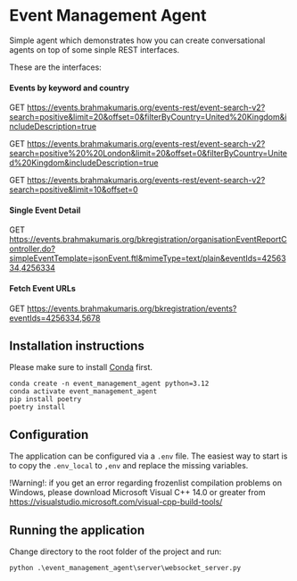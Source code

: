 # Event Management Agent

Simple agent which demonstrates how you can create conversational agents on top of some sinple REST interfaces.

These are the interfaces:

#### Events by keyword and country
GET https://events.brahmakumaris.org/events-rest/event-search-v2?search=positive&limit=20&offset=0&filterByCountry=United%20Kingdom&includeDescription=true

GET https://events.brahmakumaris.org/events-rest/event-search-v2?search=positive%20%20London&limit=20&offset=0&filterByCountry=United%20Kingdom&includeDescription=true

GET https://events.brahmakumaris.org/events-rest/event-search-v2?search=positive&limit=10&offset=0

#### Single Event Detail
GET https://events.brahmakumaris.org/bkregistration/organisationEventReportController.do?simpleEventTemplate=jsonEvent.ftl&mimeType=text/plain&eventIds=4256334,4256334

#### Fetch Event URLs
GET https://events.brahmakumaris.org/bkregistration/events?eventIds=4256334,5678

## Installation instructions

Please make sure to install [Conda](https://conda.io/projects/conda/en/latest/user-guide/install/index.html) first.

```
conda create -n event_management_agent python=3.12
conda activate event_management_agent
pip install poetry
poetry install
```

## Configuration

The application can be configured via a `.env` file. The easiest way to start is to copy the `.env_local` to `,env` and replace the missing variables.

!Warning!: if you get an error regarding frozenlist compilation problems on Windows, please download Microsoft Visual C++ 14.0 or greater from https://visualstudio.microsoft.com/visual-cpp-build-tools/

## Running the application

Change directory to the root folder of the project and run:

```
python .\event_management_agent\server\websocket_server.py
```

